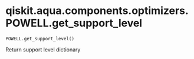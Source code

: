 # qiskit.aqua.components.optimizers.POWELL.get\_support\_level

`POWELL.get_support_level()`

Return support level dictionary
